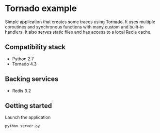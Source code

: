 # Tornado example

Simple application that creates some traces using Tornado. It uses multiple
coroutines and synchronous functions with many custom and built-in handlers.
It also serves static files and has access to a local Redis cache.

## Compatibility stack

* Python 2.7
* Tornado 4.3

## Backing services

* Redis 3.2

## Getting started

Launch the application

    python server.py
